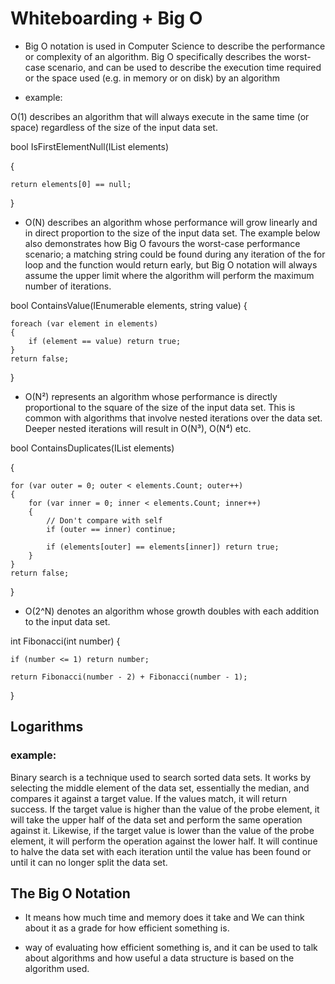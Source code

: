 # Whiteboarding + Big O

* Big O notation is used in Computer Science to describe the performance or complexity of an algorithm. Big O specifically describes the worst-case scenario, and can be used to describe the execution time required or the space used (e.g. in memory or on disk) by an algorithm

* example:

O(1) describes an algorithm that will always execute in the same time (or space) regardless of the size of the input data set.

bool IsFirstElementNull(IList<String> elements)

{

    return elements[0] == null;
}

* O(N) describes an algorithm whose performance will grow linearly and in direct proportion to the size of the input data set. The example below also demonstrates how Big O favours the worst-case performance scenario; a matching string could be found during any iteration of the for loop and the function would return early, but Big O notation will always assume the upper limit where the algorithm will perform the maximum number of iterations.

bool ContainsValue(IEnumerable<string> elements, string value)
{

    foreach (var element in elements)
    {
        if (element == value) return true; 
    }     
    return false; 
}



* O(N²) represents an algorithm whose performance is directly proportional to the square of the size of the input data set. This is common with algorithms that involve nested iterations over the data set. Deeper nested iterations will result in O(N³), O(N⁴) etc.

bool ContainsDuplicates(IList<string> elements)


{

    for (var outer = 0; outer < elements.Count; outer++) 
    {
        for (var inner = 0; inner < elements.Count; inner++) 
        { 
            // Don't compare with self 
            if (outer == inner) continue;             
            
            if (elements[outer] == elements[inner]) return true; 
        }
    }    
    return false;
}

* O(2^N) denotes an algorithm whose growth doubles with each addition to the input data set. 

int Fibonacci(int number)
{

    if (number <= 1) return number;
       
    return Fibonacci(number - 2) + Fibonacci(number - 1); 
}

## Logarithms

### example:

Binary search is a technique used to search sorted data sets. It works by selecting the middle element of the data set, essentially the median, and compares it against a target value. If the values match, it will return success. If the target value is higher than the value of the probe element, it will take the upper half of the data set and perform the same operation against it. Likewise, if the target value is lower than the value of the probe element, it will perform the operation against the lower half. It will continue to halve the data set with each iteration until the value has been found or until it can no longer split the data set.

## The Big O Notation

* It means how much time and memory does it take and
We can think about it as a grade for how efficient something is.

* way of evaluating how efficient something is, and it can be used to talk about algorithms and how useful a data structure is based on the algorithm used.
